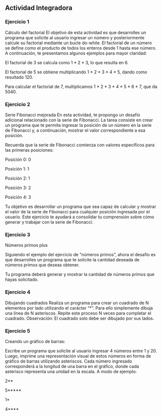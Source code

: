 ## Actividad Integradora

### Ejercicio 1

Cálculo del factorial
El objetivo de esta actividad es que desarrolles un programa que solicite al usuario ingresar un número y posteriormente calcule su factorial mediante un bucle do-while. El factorial de un número se define como el producto de todos los enteros desde 1 hasta ese número. A continuación, te presentamos  algunos ejemplos para mayor claridad:

El factorial de 3 se calcula como 1 * 2 * 3, lo que resulta en 6.

El factorial de 5 se obtiene multiplicando 1 * 2 * 3 * 4 * 5, dando como resultado 120.

Para calcular el factorial de 7, multiplicamos 1 * 2 * 3 * 4 * 5 * 6 * 7, que da 5040.

### Ejercicio 2

Serie Fibonacci mejorada
En esta actividad, te propongo un desafío adicional relacionado con la serie de Fibonacci. La tarea consiste en crear un programa que te permita ingresar la posición de un número en la serie de Fibonacci y, a continuación, mostrar el valor correspondiente a esa posición.

Recuerda que la serie de Fibonacci comienza con valores específicos para las primeras posiciones:

Posición 0: 0

Posición 1: 1

Posición 2: 1

Posición 3: 2

Posición 4: 3

Tu objetivo es desarrollar un programa que sea capaz de calcular y mostrar el valor de la serie de Fibonacci para cualquier posición ingresada por el usuario. Este ejercicio te ayudará a consolidar tu comprensión sobre cómo generar y trabajar con la serie de Fibonacci.

### Ejercicio 3

Números primos plus

Siguiendo el ejemplo del ejercicio de “números primos”, ahora el desafío es que desarrolles un programa que te solicite la cantidad deseada de números primos que deseas obtener.

Tu programa deberá generar y mostrar la cantidad de números primos que hayas solicitado.

### Ejercicio 4

Dibujando cuadrados
Realiza un programa para crear un cuadrado de N elementos por lado utilizando el carácter “*”.
Para ello  simplemente dibuja una línea de N asteriscos. Repite este proceso N veces para completar el cuadrado.
Observación: El cuadrado solo debe ser dibujado por sus lados.

### Ejercicio 5

Creando un gráfico de barras:

Escribe un programa que solicite al usuario ingresar 4 números entre 1 y 20. Luego, imprime una representación visual de estos números en forma de gráfico de barras utilizando asteriscos. Cada número ingresado corresponderá a la longitud de una barra en el gráfico, donde cada asterisco representa una unidad en la escala. A modo de ejemplo:

2**

5*****

1*

4****